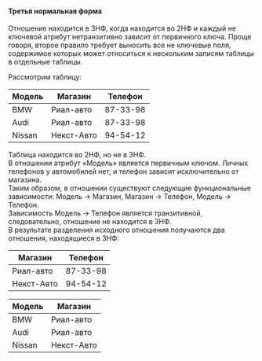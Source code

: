 #### Третья нормальная форма

  
Отношение находится в 3НФ, когда находится во 2НФ и каждый не ключевой атрибут нетранзитивно зависит от первичного ключа. Проще говоря, второе правило требует выносить все не ключевые поля, содержимое которых может относиться к нескольким записям таблицы в отдельные таблицы.  
  
Рассмотрим таблицу:  
  

| Модель | Магазин | Телефон |
| --- | --- | --- |
| BMW | Риал-авто | 87-33-98 |
| Audi | Риал-авто | 87-33-98 |
| Nissan | Некст-Авто | 94-54-12 |

  
  
Таблица находится во 2НФ, но не в 3НФ.  
В отношении атрибут «Модель» является первичным ключом. Личных телефонов у автомобилей нет, и телефон зависит исключительно от магазина.  
Таким образом, в отношении существуют следующие функциональные зависимости: Модель → Магазин, Магазин → Телефон, Модель → Телефон.  
Зависимость Модель → Телефон является транзитивной, следовательно, отношение не находится в 3НФ.  
В результате разделения исходного отношения получаются два отношения, находящиеся в 3НФ:  
  

| Магазин | Телефон |
| --- | --- |
| Риал-авто | 87-33-98 |
| Некст-Авто | 94-54-12 |

  
  

| Модель | Магазин |
| --- | --- |
| BMW | Риал-авто |
| Audi | Риал-авто |
| Nissan | Некст-Авто |

  
  
